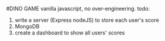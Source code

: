 #DINO GAME
vanilla javascript, no over-engineering.
todo:
1. write a server (Express nodeJS) to store each user's score
2. MongoDB
3. create a dashboard to show all users' scores